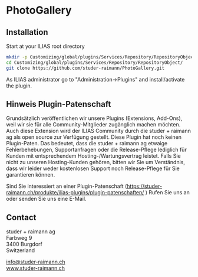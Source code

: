 PhotoGallery
============
## Installation
Start at your ILIAS root directory
```bash
mkdir -p Customizing/global/plugins/Services/Repository/RepositoryObject/  
cd Customizing/global/plugins/Services/Repository/RepositoryObject/  
git clone https://github.com/studer-raimann/PhotoGallery.git  
```  
As ILIAS administrator go to "Administration->Plugins" and install/activate the plugin.

## Hinweis Plugin-Patenschaft
Grundsätzlich veröffentlichen wir unsere Plugins (Extensions, Add-Ons), weil wir sie für alle Community-Mitglieder zugänglich machen möchten. Auch diese Extension wird der ILIAS Community durch die studer + raimann ag als open source zur Verfügung gestellt. Diese Plugin hat noch keinen Plugin-Paten. Das bedeutet, dass die studer + raimann ag etwaige Fehlerbehebungen, Supportanfragen oder die Release-Pflege lediglich für Kunden mit entsprechendem Hosting-/Wartungsvertrag leistet. Falls Sie nicht zu unseren Hosting-Kunden gehören, bitten wir Sie um Verständnis, dass wir leider weder kostenlosen Support noch Release-Pflege für Sie garantieren können.

Sind Sie interessiert an einer Plugin-Patenschaft (https://studer-raimann.ch/produkte/ilias-plugins/plugin-patenschaften/ ) Rufen Sie uns an oder senden Sie uns eine E-Mail.

## Contact
studer + raimann ag  
Farbweg 9  
3400 Burgdorf  
Switzerland  

info@studer-raimann.ch  
www.studer-raimann.ch  

